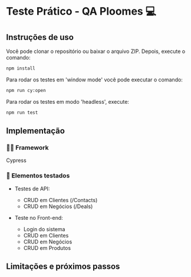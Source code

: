 # Teste Prático - QA Ploomes 💻

## Instruções de uso

Você pode clonar o repositório ou baixar o arquivo ZIP. Depois, execute o comando:

```bash
npm install
```

Para rodar os testes em 'window mode' você pode executar o comando:

```bash
npm run cy:open
```

Para rodar os testes em modo 'headless', execute:

```bash
npm run test
```

## Implementação

### 👨‍💻 Framework

Cypress

### 💾 Elementos testados

- Testes de API:

  - CRUD em Clientes (/Contacts)
  - CRUD em Negócios (/Deals)

- Teste no Front-end:
  - Login do sistema
  - CRUD em Clientes
  - CRUD em Negócios
  - CRUD em Produtos

## Limitações e próximos passos
